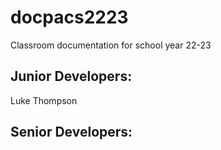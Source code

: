 # docpacs2223
Classroom documentation for school year 22-23

## Junior Developers:
Luke Thompson
## Senior Developers:
